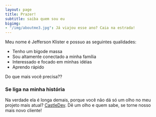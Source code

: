 ```yaml
---
layout: page
title: Prazer!
subtitle: saiba quem sou eu
bigimg:
- "/img/aboutme3.jpg": Já viajou esse ano? Caia na estrada!
---
```


Meu nome é Jefferson Klister e possuo as seguintes qualidades:

- Tenho um bigode massa
- Sou altamente conectado a minha família
- Interessado e focado em minhas idéias
- Aprendo rápido

Do que mais você precisa??

### Se liga na minha história

Na verdade ela é longa demais, porque você não dá só um olho no meu projeto mais atual? [CastleDev](http://castledevup.github.io).
Dê um olho e quem sabe, se torne nosso mais novo cliente!